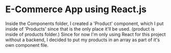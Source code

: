 # E-Commerce App using React.js
Inside the Components folder, I created a 'Product' component, which I put inside of 'Products' since that is the only place it'll be used. (product is inside of products folder.)
Since for now I'm only using React for this project without a backend, I decided to put my products in an array as part of it's own component file. 
